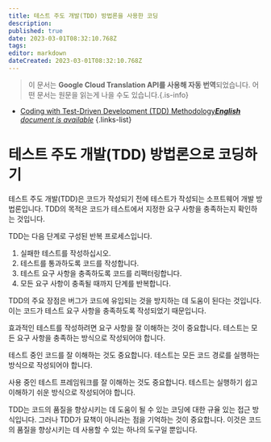 ```yaml
---
title: 테스트 주도 개발(TDD) 방법론을 사용한 코딩
description: 
published: true
date: 2023-03-01T08:32:10.768Z
tags: 
editor: markdown
dateCreated: 2023-03-01T08:32:10.768Z
---
```


> 이 문서는 **Google Cloud Translation API를 사용해 자동 번역**되었습니다.
어떤 문서는 원문을 읽는게 나을 수도 있습니다.{.is-info}



- [Coding with Test-Driven Development (TDD) Methodology***English** document is available*](/en/Knowledge-base/Common/coding-with-test-driven-development-tdd-methodology)
{.links-list}


# 테스트 주도 개발(TDD) 방법론으로 코딩하기

테스트 주도 개발(TDD)은 코드가 작성되기 전에 테스트가 작성되는 소프트웨어 개발 방법론입니다. TDD의 목적은 코드가 테스트에서 지정한 요구 사항을 충족하는지 확인하는 것입니다.

TDD는 다음 단계로 구성된 반복 프로세스입니다.

1. 실패한 테스트를 작성하십시오.
2. 테스트를 통과하도록 코드를 작성합니다.
3. 테스트 요구 사항을 충족하도록 코드를 리팩터링합니다.
4. 모든 요구 사항이 충족될 때까지 단계를 반복합니다.

TDD의 주요 장점은 버그가 코드에 유입되는 것을 방지하는 데 도움이 된다는 것입니다. 이는 코드가 테스트 요구 사항을 충족하도록 작성되었기 때문입니다.

효과적인 테스트를 작성하려면 요구 사항을 잘 이해하는 것이 중요합니다. 테스트는 모든 요구 사항을 충족하는 방식으로 작성되어야 합니다.

테스트 중인 코드를 잘 이해하는 것도 중요합니다. 테스트는 모든 코드 경로를 실행하는 방식으로 작성되어야 합니다.

사용 중인 테스트 프레임워크를 잘 이해하는 것도 중요합니다. 테스트는 실행하기 쉽고 이해하기 쉬운 방식으로 작성되어야 합니다.

TDD는 코드의 품질을 향상시키는 데 도움이 될 수 있는 코딩에 대한 규율 있는 접근 방식입니다. 그러나 TDD가 묘책이 아니라는 점을 기억하는 것이 중요합니다. 이것은 코드의 품질을 향상시키는 데 사용할 수 있는 하나의 도구일 뿐입니다.